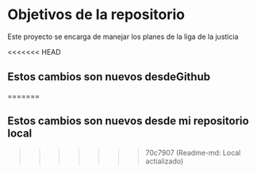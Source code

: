 # Objetivos de la repositorio

Este proyecto se encarga de manejar los planes de la liga de la justicia


<<<<<<< HEAD
## Estos cambios son nuevos desdeGithub
=======
## Estos cambios son nuevos desde mi repositorio local

>>>>>>> 70c7907 (Readme-md: Local actializado)
